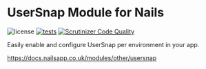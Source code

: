 # UserSnap Module for Nails

![license](https://img.shields.io/badge/license-MIT-green.svg)
[![tests](https://github.com/nails/module-usersnap/actions/workflows/build_and_test.yml/badge.svg)](https://github.com/nails/module-usersnap/actions)
[![Scrutinizer Code Quality](https://scrutinizer-ci.com/g/nails/module-usersnap/badges/quality-score.png)](https://scrutinizer-ci.com/g/nails/module-usersnap)

Easily enable and configure UserSnap per environment in your app.

https://docs.nailsapp.co.uk/modules/other/usersnap
